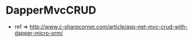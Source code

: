 # DapperMvcCRUD

* ref => http://www.c-sharpcorner.com/article/asp-net-mvc-crud-with-dapper-micro-orm/